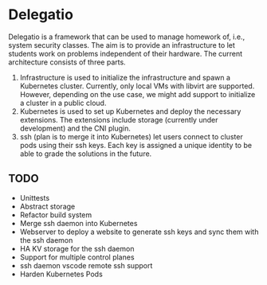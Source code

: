 # Delegatio

Delegatio is a framework that can be used to manage homework of, i.e., system security classes. The aim is to provide an infrastructure to let students work on problems independent of their hardware. The current architecture consists of three parts. 
1. Infrastructure is used to initialize the infrastructure and spawn a Kubernetes cluster. Currently, only local VMs with libvirt are supported. However, depending on the use case, we might add support to initialize a cluster in a public cloud.
2. Kubernetes is used to set up Kubernetes and deploy the necessary extensions. The extensions include storage (currently under development) and the CNI plugin. 
3. ssh (plan is to merge it into Kubernetes) let users connect to cluster pods using their ssh keys. Each key is assigned a unique identity to be able to grade the solutions in the future. 


## TODO
* Unittests
* Abstract storage 
* Refactor build system
* Merge ssh daemon into Kubernetes
* Webserver to deploy a website to generate ssh keys and sync them with the ssh daemon
* HA KV storage for the ssh daemon
* Support for multiple control planes
* ssh daemon vscode remote ssh support
* Harden Kubernetes Pods
